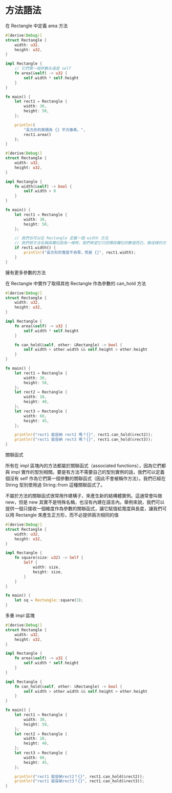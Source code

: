 # 方法語法

在 Rectangle 中定義 area 方法

```rust
#[derive(Debug)]
struct Rectangle {
    width: u32,
    height: u32,
}

impl Rectangle {
    // 它們第一個參數永遠是 self
    fn area(&self) -> u32 {
        self.width * self.height
    }
}

fn main() {
    let rect1 = Rectangle {
        width: 30,
        height: 50,
    };

    println!(
        "長方形的面積為 {} 平方像素。",
        rect1.area()
    );
}
```

```rust
#[derive(Debug)]
struct Rectangle {
    width: u32,
    height: u32,
}

impl Rectangle {
    fn width(&self) -> bool {
        self.width > 0
    }
}

fn main() {
    let rect1 = Rectangle {
        width: 30,
        height: 50,
    };

    // 我們也可以在 Rectangle 定義一個 width 方法
    // 我們將方法名稱與欄位設為一樣時，我們希望它只回傳該欄位的數值而已。像這樣的方法稱為 getter，Rust 並不會像其他語言那樣自動為結構體欄位實作它們。
    if rect1.width() {
        println!("長方形的寬度不為零，而是 {}", rect1.width);
    }
}
```

擁有更多參數的方法

在 Rectangle 中實作了取得其他 Rectangle 作為參數的 can_hold 方法

```rust
#[derive(Debug)]
struct Rectangle {
    width: u32,
    height: u32,
}

impl Rectangle {
    fn area(&self) -> u32 {
        self.width * self.height
    }

    fn can_hold(&self, other: &Rectangle) -> bool {
        self.width > other.width && self.height > other.height
    }
}

fn main() {
    let rect1 = Rectangle {
        width: 30,
        height: 50,
    };
    let rect2 = Rectangle {
        width: 10,
        height: 40,
    };
    let rect3 = Rectangle {
        width: 60,
        height: 45,
    };

    println!("rect1 能容納 rect2 嗎？{}", rect1.can_hold(&rect2));
    println!("rect1 能容納 rect3 嗎？{}", rect1.can_hold(&rect3));
}
```

關聯函式

所有在 impl 區塊內的方法都屬於關聯函式（associated functions），因為它們都與 impl 實作的型別相關。要是有方法不需要自己的型別實例的話，我們可以定義個沒有 self 作為它們第一個參數的關聯函式（因此不會被稱作方法）。我們已經在 String 型別使用過 String::from 這種關聯函式了。

不屬於方法的關聯函式很常用作建構子，來產生新的結構體實例。這通常會叫做 new，但是 new 其實不是特殊名稱，也沒有內建在語言內。舉例來說，我們可以提供一個只接收一個維度作為參數的關聯函式，讓它賦值給寬度與長度，讓我們可以用 Rectangle 來產生正方形，而不必提供兩次相同的值

```rust
#[derive(Debug)]
struct Rectangle {
    width: u32,
    height: u32,
}

impl Rectangle {
    fn square(size: u32) -> Self {
        Self {
            width: size,
            height: size,
        }
    }
}

fn main() {
    let sq = Rectangle::square(3);
}
```

多重 impl 區塊

```rust
#[derive(Debug)]
struct Rectangle {
    width: u32,
    height: u32,
}

impl Rectangle {
    fn area(&self) -> u32 {
        self.width * self.height
    }
}

impl Rectangle {
    fn can_hold(&self, other: &Rectangle) -> bool {
        self.width > other.width && self.height > other.height
    }
}

fn main() {
    let rect1 = Rectangle {
        width: 30,
        height: 50,
    };
    let rect2 = Rectangle {
        width: 10,
        height: 40,
    };
    let rect3 = Rectangle {
        width: 60,
        height: 45,
    };

    println!("rect1 能容納rect2？{}", rect1.can_hold(&rect2));
    println!("rect1 能容納rect3？{}", rect1.can_hold(&rect3));
}
```
